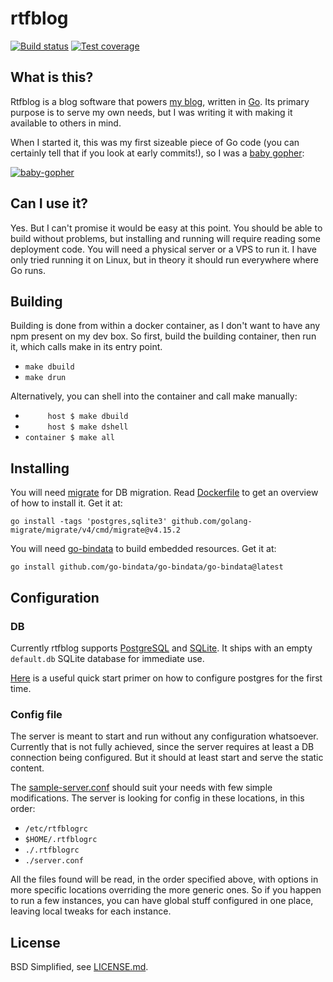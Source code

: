 # rtfblog

[![Build status][travis-image]][travis-url]
[![Test coverage][coveralls-image]][coveralls-url]

## What is this?

Rtfblog is a blog software that powers [my blog](http://blog.rtfb.lt), written
in [Go](http://golang.org). Its primary purpose is to serve my own needs, but I
was writing it with making it available to others in mind.

When I started it, this was my first sizeable piece of Go code (you can
certainly tell that if you look at early commits!), so I was a [baby
gopher](http://www.babygopher.org/):

[![baby-gopher][baby-gopher-image]](http://www.babygopher.org)

## Can I use it?

Yes. But I can't promise it would be easy at this point. You should be able to
build without problems, but installing and running will require reading some
deployment code. You will need a physical server or a VPS to run it. I have only
tried running it on Linux, but in theory it should run everywhere where Go runs.

## Building

Building is done from within a docker container, as I don't want to have any npm
present on my dev box. So first, build the building container, then run it,
which calls make in its entry point.

* `make dbuild`
* `make drun`

Alternatively, you can shell into the container and call make manually:

* `     host $ make dbuild`
* `     host $ make dshell`
* `container $ make all`

## Installing

You will need [migrate][migrate-url] for DB migration. Read
[Dockerfile](./Dockerfile) to get an overview of how to install it. Get it at:

    go install -tags 'postgres,sqlite3' github.com/golang-migrate/migrate/v4/cmd/migrate@v4.15.2

You will need [go-bindata][go-bindata-url] to build embedded resources. Get it
at:

    go install github.com/go-bindata/go-bindata/go-bindata@latest

## Configuration

### DB

Currently rtfblog supports [PostgreSQL](http://www.postgresql.org/) and
[SQLite](https://www.sqlite.org/). It ships with an empty `default.db` SQLite
database for immediate use.

[Here][postgres-config] is a useful quick start primer on how to configure
postgres for the first time.

### Config file

The server is meant to start and run without any configuration whatsoever.
Currently that is not fully achieved, since the server requires at least a DB
connection being configured. But it should at least start and serve the static
content.

The [sample-server.conf](sample-server.conf) should suit your needs with few
simple modifications. The server is looking for config in these locations, in
this order:

* `/etc/rtfblogrc`
* `$HOME/.rtfblogrc`
* `./.rtfblogrc`
* `./server.conf`

All the files found will be read, in the order specified above, with options
in more specific locations overriding the more generic ones. So if you happen to
run a few instances, you can have global stuff configured in one place, leaving
local tweaks for each instance.

## License

BSD Simplified, see [LICENSE.md](LICENSE.md).

[travis-image]: https://travis-ci.org/rtfb/rtfblog.svg?branch=master
[travis-url]: https://travis-ci.org/rtfb/rtfblog
[coveralls-image]: https://coveralls.io/repos/rtfb/rtfblog/badge.png
[coveralls-url]: https://coveralls.io/r/rtfb/rtfblog
[baby-gopher-image]: https://raw.github.com/drnic/babygopher-site/gh-pages/images/babygopher-badge.png
[postgres-config]: http://stackoverflow.com/questions/1471571/how-to-configure-postgresql-for-the-first-time
[migrate-url]: https://github.com/golang-migrate/migrate
[go-bindata-url]: https://github.com/go-bindata/go-bindata
